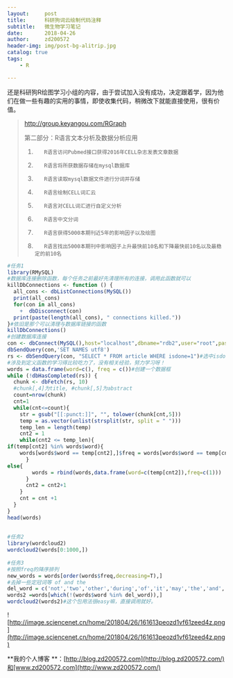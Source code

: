 ```yaml
---
layout:     post
title:      科研狗词云绘制代码注释
subtitle:   微生物学习笔记
date:       2018-04-26
author:     zd200572
header-img: img/post-bg-alitrip.jpg
catalog: true
tags:
    - R

---
```




还是科研狗R绘图学习小组的内容，由于尝试加入没有成功，决定跟着学，因为他们在做一些有趣的实用的事情，即使收集代码，稍微改下就能直接使用，很有价值。

> http://group.keyangou.com/RGraph
>
> 第二部分：R语言文本分析及数据分析应用
>
> 1.        R语言访问Pubmed接口获得2016年CELL杂志发表文章数据
>
> 2.        R语言将所获数据存储在mysql数据库
>
> 3.        R语言读取mysql数据文件进行分词并存储
>
> 4.        R语言绘制CELL词汇云
>
> 5.        R语言对CELL词汇进行自定义分析
>
> 6.        R语言中文分词
>
> 7.        R语言获得5000本期刊近5年的影响因子以及绘图
>
> 8.        R语言找出5000本期刊中影响因子上升最快前10名和下降最快前10名以及最稳定的前10名

```R
#任务1
library(RMySQL)
#数据库连接删除函数，每个任务之前最好先清理所有的连接，调用此函数就可以
killDbConnections <- function () {
  all_cons <- dbListConnections(MySQL())
  print(all_cons)
  for(con in all_cons)
    +  dbDisconnect(con)
  print(paste(length(all_cons), " connections killed."))
}#依旧是那个可以清理与数据库链接的函数
killDbConnections()
#创建数据库连接  
con <- dbConnect(MySQL(),host="localhost",dbname="rdb2",user="root",password="")
dbSendQuery(con,'SET NAMES utf8')
rs <- dbSendQuery(con, "SELECT * FROM article WHERE isdone=1")#选中isdone=1的代码，估计就是有内容的。
#涉及到定义函数的学习得比较吃力了，没有相关经验，努力学习呀！
words = data.frame(word=c(), freq = c())#创建一个数据框
while (!dbHasCompleted(rs)) {
  chunk <- dbFetch(rs, 10)
  #chunk[,4]为title, #chunk[,5]为abstract
  count=nrow(chunk)
  cnt=1
  while(cnt<=count){
    str = gsub("[[:punct:]]", "", tolower(chunk[cnt,5])) 
    temp = as.vector(unlist(strsplit(str, split = " ")))
    temp_len = length(temp)
    cnt2 = 1
    while(cnt2 <= temp_len){
if(temp[cnt2] %in% words$word){
    words[words$word == temp[cnt2],]$freq = words[words$word == temp[cnt2],]$freq+1
      }
else{
        words = rbind(words,data.frame(word=c(temp[cnt2]),freq=c(1)))
      }
      cnt2 = cnt2+1
    }
    cnt = cnt +1
  }
}
head(words)
  
  
#任务2
library(wordcloud2)
wordcloud2(words[0:1000,]) 
  
#任务3
#按照freq的降序排列
new_words = words[order(words$freq,decreasing=T),]
#去掉一些定冠词等 of and the
del_word = c('not','two','other','during','of','it','may','the','and','in','to','a','that','is','for','by','with','we','are','an','this','these','as','from','which','at','their','have','or','our','its','but','how','be','as','here','on','can','into','data','between','both','also')
words2 =words[which(!(words$word %in% del_word)),]
wordcloud2(words2)#这个包用法很easy嘛，直接调用就好。
```

![http://image.sciencenet.cn/home/201804/26/161613peozd1vf61zeed4z.png](http://image.sciencenet.cn/home/201804/26/161613peozd1vf61zeed4z.png)

**我的个人博客 **：[http://blog.zd200572.com](http://blog.zd200572.com/)和[www.zd200572.com](http://www.zd200572.com/)



